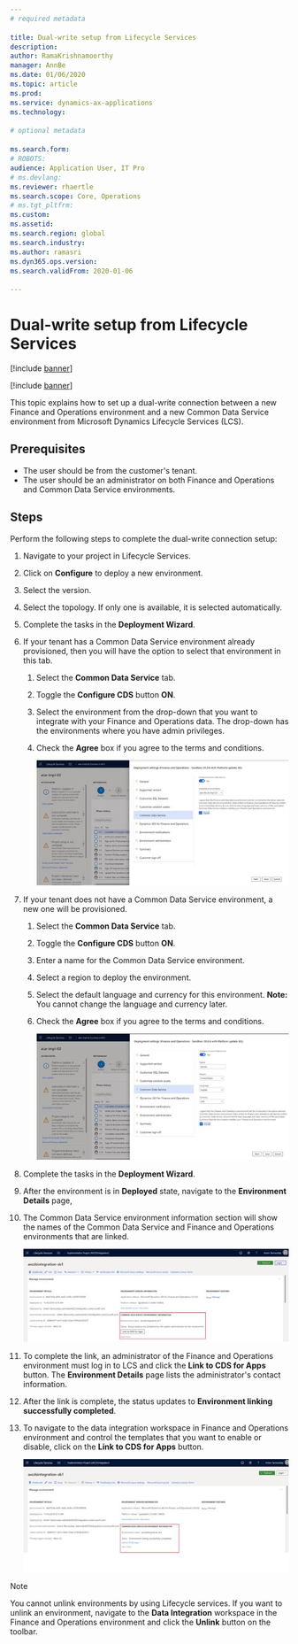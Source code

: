 ```yaml
---
# required metadata

title: Dual-write setup from Lifecycle Services
description:
author: RamaKrishnamoorthy
manager: AnnBe
ms.date: 01/06/2020
ms.topic: article
ms.prod: 
ms.service: dynamics-ax-applications
ms.technology: 

# optional metadata

ms.search.form: 
# ROBOTS: 
audience: Application User, IT Pro
# ms.devlang: 
ms.reviewer: rhaertle
ms.search.scope: Core, Operations
# ms.tgt_pltfrm: 
ms.custom: 
ms.assetid: 
ms.search.region: global
ms.search.industry: 
ms.author: ramasri
ms.dyn365.ops.version: 
ms.search.validFrom: 2020-01-06

---
```


# Dual-write setup from Lifecycle Services

[!include [banner](../../includes/banner.md)]

[!include [banner](../../includes/preview-banner.md)]

This topic explains how to set up a dual-write connection between a new Finance and Operations environment and a new Common Data Service environment from Microsoft Dynamics Lifecycle Services (LCS).

## Prerequisites

- The user should be from the customer's tenant.
- The user should be an administrator on both Finance and Operations and Common Data Service environments.

## Steps

Perform the following steps to complete the dual-write connection setup:
1. Navigate to your project in Lifecycle Services.
2. Click on **Configure** to deploy a new environment.
3. Select the version. 
4. Select the topology. If only one is available, it is selected automatically.
5. Complete the tasks in the **Deployment Wizard**. 
6. If your tenant has a Common Data Service environment already provisioned, then you will have the option to select that environment in this tab. 
    1. Select the **Common Data Service** tab.
    2. Toggle the **Configure CDS** button **ON**.
    3. Select the environment from the drop-down that you want to integrate with your Finance and Operations data. The drop-down has the environments where you have admin privileges.
    4. Check the **Agree** box if you agree to the terms and conditions.
    
        ![](../dual-write/media/lcs_setup_1.jpg)
        
7. If your tenant does not have a Common Data Service environment, a new one will be provisioned.
    1. Select the **Common Data Service** tab.
    2. Toggle the **Configure CDS** button **ON**.
    3. Enter a name for the Common Data Service environment.
    4. Select a region to deploy the environment.
    5. Select the default language and currency for this environment. **Note:** You cannot change the language and currency later.
    6. Check the **Agree** box if you agree to the terms and conditions.
    
        ![](../dual-write/media/lcs_setup_3.jpg)
        
8. Complete the tasks in the **Deployment Wizard**. 
9. After the environment is in **Deployed** state, navigate to the **Environment Details** page, 
10. The Common Data Service environment information section will show the names of the Common Data Service and Finance and Operations environments that are linked.

    ![](../dual-write/media/lcs_setup_4.jpg)
    
11. To complete the link, an administrator of the Finance and Operations environment must log in to LCS and click the **Link to CDS for Apps** button. The **Environment Details** page lists the administrator's contact information.
12. After the link is complete, the status updates to **Environment linking successfully completed**.
13. To navigate to the data integration workspace in Finance and Operations environment and control the templates that you want to enable or disable, click on the **Link to CDS for Apps** button.    

    ![](../dual-write/media/lcs_setup_5.jpg)

> [!NOTE]
> You cannot unlink environments by using Lifecycle services. If you want to unlink an environment, navigate to the **Data Integration** workspace in the Finance and Operations environment and click the **Unlink** button on the toolbar.


